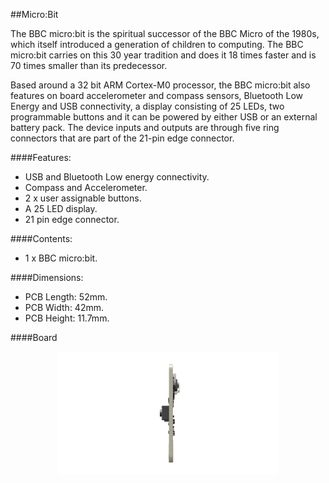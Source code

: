 ##Micro:Bit

The BBC micro:bit is the spiritual successor of the BBC Micro of the 1980s, which itself introduced a generation of children to computing. The BBC micro:bit carries on this 30 year tradition and does it 18 times faster and is 70 times smaller than its predecessor.

Based around a 32 bit ARM Cortex-M0 processor, the BBC micro:bit also features on board accelerometer and compass sensors, Bluetooth Low Energy and USB connectivity, a display consisting of 25 LEDs, two programmable buttons and it can be powered by either USB or an external battery pack. The device inputs and outputs are through five ring connectors that are part of the 21-pin edge connector.

####Features:

- USB and Bluetooth Low energy connectivity.
- Compass and Accelerometer.
- 2 x user assignable buttons.
- A 25 LED display.
- 21 pin edge connector.

####Contents:

- 1 x BBC micro:bit.

####Dimensions:

- PCB Length: 52mm.
- PCB Width: 42mm.
- PCB Height: 11.7mm.

####Board

<p align="center">
<img src="bbc_micobit_v2.gif" width="70%"></p>


